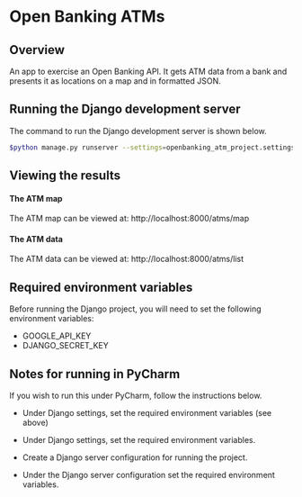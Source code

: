 # Open Banking ATMs

## Overview
An app to exercise an Open Banking API. It gets ATM data from
a bank and presents it as locations on a map and in formatted JSON.

## Running the Django development server
The command to run the Django development server is shown below.
```bash
$python manage.py runserver --settings=openbanking_atm_project.settings.local
```

## Viewing the results 
#### The ATM map
The ATM map can be viewed at:
    http://localhost:8000/atms/map

#### The ATM data 
The ATM data can be viewed at:
    http://localhost:8000/atms/list
    
## Required environment variables
Before running the Django project, you will need to set the following environment variables:

* GOOGLE_API_KEY
* DJANGO_SECRET_KEY
    
## Notes for running in PyCharm
If you wish to run this under PyCharm, follow the instructions below.

* Under Django settings, set the required environment variables (see above)

* Under Django settings, set the required environment variables.

* Create a Django server configuration for running the project.
 
* Under the Django server configuration set the required environment variables.